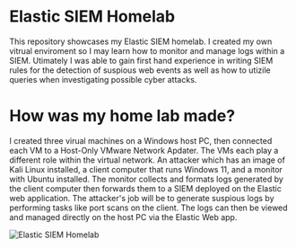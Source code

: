 # Elastic SIEM Homelab
This repository showcases my Elastic SIEM homelab. I created my own vitrual enviroment so I may learn how to monitor and manage logs within a SIEM. Utimately I was able to gain first hand experience in writing SIEM rules for the detection of suspious web events as well as how to utizile queries when investigating possible cyber attacks.

# How was my home lab made?
I created three virual machines on a Windows host PC, then connected each VM to a Host-Only VMware Network Apdater. The VMs each play a different role within the virtual network. An attacker which has an image of Kali Linux installed, a client computer that runs Windows 11, and a monitor with Ubuntu installed. The monitor collects and formats logs generated by the client computer then forwards them to a SIEM deployed on the Elastic web application. The attacker's job will be to generate suspious logs by performing tasks like port scans on the client. The logs can then be viewed and managed directly on the host PC via the Elastic Web app.

![Elastic SIEM Homelab](https://github.com/user-attachments/assets/03814f6b-a87e-45e2-86f1-cddc4551ad24)
